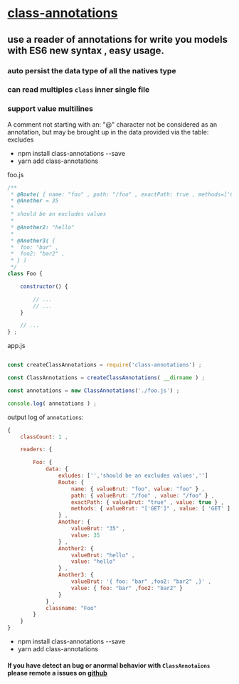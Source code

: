 # [class-annotations]( https://www.npmjs.com/package/class-annotations )

## use a reader of annotations for write you models with ES6 new syntax , easy usage.

### auto persist the data type of all the natives type

### can read multiples `class` inner single file

### support value multilines

A comment not starting with an: "@" character not be considered as an annotation, but may be brought up in the data provided via the table: excludes

- npm install class-annotations --save
- yarn add class-annotations

foo.js
```javascript
/**
 * @Route( { name: "foo" , path: "/foo" , exactPath: true , methods=['GET'] } )
 * @Another = 35
 *
 * should be an excludes values
 *
 * @Another2: "hello"
 *
 * @Another3( {
 *  foo: "bar" ,
 *  foo2: "bar2" ,
 * } )
 */
class Foo {

    constructor() {

        // ...
        // ...
    }

    // ...
} ;
```

app.js
```javascript

const createClassAnnotations = require('class-annotations') ;

const ClassAnnotations = createClassAnnotations( __dirname ) ;

const annotations = new ClassAnnotations('./foo.js') ;

console.log( annotations ) ;
```

output log of `annotations`:
```javascript
{
    classCount: 1 ,

    readers: {

        Foo: {
            data: {
                exludes: ['','should be an excludes values','']
                Route: {
                    name: { valueBrut: "foo", value: "foo" } ,
                    path: { valueBrut: "/foo" , value: "/foo" } ,
                    exactPath: { valueBrut: "true" , value: true } ,
                    methods: { valueBrut: "['GET']" , value: [ 'GET' ] }
                } ,
                Another: {
                    valueBrut: "35" ,
                    value: 35
                } ,
                Another2: {
                    valueBrut: "hello" ,
                    value: "hello"
                } ,
                Another3: {
                    valueBrut: '{ foo: "bar" ,foo2: "bar2" ,}' ,
                    value: { foo: "bar" ,foo2: "bar2" }
                }
            } ,
            classname: "Foo"
        }
    }
}
```

- npm install class-annotations --save
- yarn add class-annotations

#### If you have detect an bug or anormal behavior with `ClassAnnotaions` please remote a issues on [github](https://github.com/Orivoir/class-annotations/issues)
